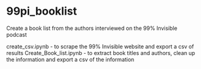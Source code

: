 # 99pi_booklist
Create a book list from the authors interviewed on the 99% Invisible podcast

create_csv.ipynb - to scrape the 99% Invisible website and export a csv of results
Create_Book_list.ipynb - to extract book titles and authors, clean up the information and export a csv of the information
